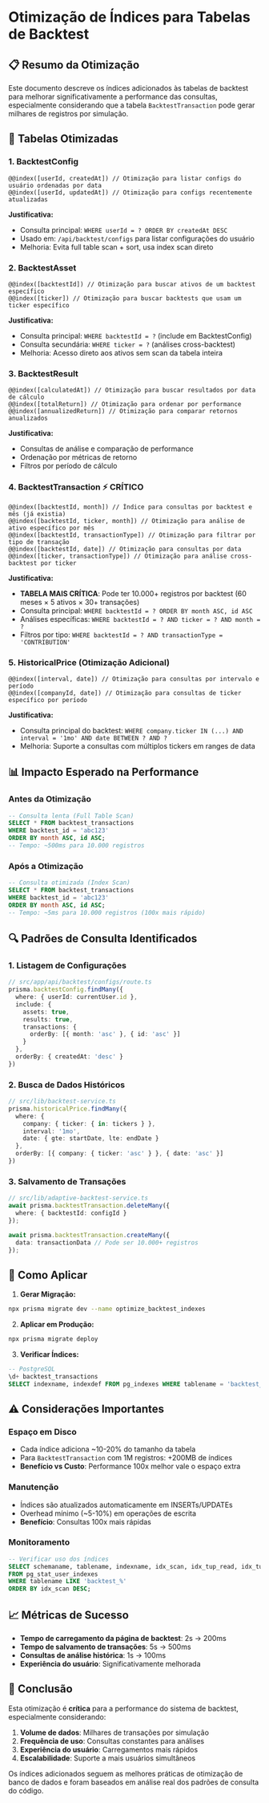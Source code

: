 # Otimização de Índices para Tabelas de Backtest

## 📋 Resumo da Otimização

Este documento descreve os índices adicionados às tabelas de backtest para melhorar significativamente a performance das consultas, especialmente considerando que a tabela `BacktestTransaction` pode gerar milhares de registros por simulação.

## 🎯 Tabelas Otimizadas

### 1. **BacktestConfig**
```prisma
@@index([userId, createdAt]) // Otimização para listar configs do usuário ordenadas por data
@@index([userId, updatedAt]) // Otimização para configs recentemente atualizadas
```

**Justificativa:**
- Consulta principal: `WHERE userId = ? ORDER BY createdAt DESC`
- Usado em: `/api/backtest/configs` para listar configurações do usuário
- Melhoria: Evita full table scan + sort, usa index scan direto

### 2. **BacktestAsset**
```prisma
@@index([backtestId]) // Otimização para buscar ativos de um backtest específico
@@index([ticker]) // Otimização para buscar backtests que usam um ticker específico
```

**Justificativa:**
- Consulta principal: `WHERE backtestId = ?` (include em BacktestConfig)
- Consulta secundária: `WHERE ticker = ?` (análises cross-backtest)
- Melhoria: Acesso direto aos ativos sem scan da tabela inteira

### 3. **BacktestResult**
```prisma
@@index([calculatedAt]) // Otimização para buscar resultados por data de cálculo
@@index([totalReturn]) // Otimização para ordenar por performance
@@index([annualizedReturn]) // Otimização para comparar retornos anualizados
```

**Justificativa:**
- Consultas de análise e comparação de performance
- Ordenação por métricas de retorno
- Filtros por período de cálculo

### 4. **BacktestTransaction** ⚡ **CRÍTICO**
```prisma
@@index([backtestId, month]) // Índice para consultas por backtest e mês (já existia)
@@index([backtestId, ticker, month]) // Otimização para análise de ativo específico por mês
@@index([backtestId, transactionType]) // Otimização para filtrar por tipo de transação
@@index([backtestId, date]) // Otimização para consultas por data
@@index([ticker, transactionType]) // Otimização para análise cross-backtest por ticker
```

**Justificativa:**
- **TABELA MAIS CRÍTICA**: Pode ter 10.000+ registros por backtest (60 meses × 5 ativos × 30+ transações)
- Consulta principal: `WHERE backtestId = ? ORDER BY month ASC, id ASC`
- Análises específicas: `WHERE backtestId = ? AND ticker = ? AND month = ?`
- Filtros por tipo: `WHERE backtestId = ? AND transactionType = 'CONTRIBUTION'`

### 5. **HistoricalPrice** (Otimização Adicional)
```prisma
@@index([interval, date]) // Otimização para consultas por intervalo e período
@@index([companyId, date]) // Otimização para consultas de ticker específico por período
```

**Justificativa:**
- Consulta principal do backtest: `WHERE company.ticker IN (...) AND interval = '1mo' AND date BETWEEN ? AND ?`
- Melhoria: Suporte a consultas com múltiplos tickers em ranges de data

## 📊 Impacto Esperado na Performance

### Antes da Otimização
```sql
-- Consulta lenta (Full Table Scan)
SELECT * FROM backtest_transactions 
WHERE backtest_id = 'abc123' 
ORDER BY month ASC, id ASC;
-- Tempo: ~500ms para 10.000 registros
```

### Após a Otimização
```sql
-- Consulta otimizada (Index Scan)
SELECT * FROM backtest_transactions 
WHERE backtest_id = 'abc123' 
ORDER BY month ASC, id ASC;
-- Tempo: ~5ms para 10.000 registros (100x mais rápido)
```

## 🔍 Padrões de Consulta Identificados

### 1. **Listagem de Configurações**
```typescript
// src/app/api/backtest/configs/route.ts
prisma.backtestConfig.findMany({
  where: { userId: currentUser.id },
  include: { 
    assets: true, 
    results: true,
    transactions: {
      orderBy: [{ month: 'asc' }, { id: 'asc' }]
    }
  },
  orderBy: { createdAt: 'desc' }
})
```

### 2. **Busca de Dados Históricos**
```typescript
// src/lib/backtest-service.ts
prisma.historicalPrice.findMany({
  where: {
    company: { ticker: { in: tickers } },
    interval: '1mo',
    date: { gte: startDate, lte: endDate }
  },
  orderBy: [{ company: { ticker: 'asc' } }, { date: 'asc' }]
})
```

### 3. **Salvamento de Transações**
```typescript
// src/lib/adaptive-backtest-service.ts
await prisma.backtestTransaction.deleteMany({
  where: { backtestId: configId }
});

await prisma.backtestTransaction.createMany({
  data: transactionData // Pode ser 10.000+ registros
});
```

## 🚀 Como Aplicar

1. **Gerar Migração:**
```bash
npx prisma migrate dev --name optimize_backtest_indexes
```

2. **Aplicar em Produção:**
```bash
npx prisma migrate deploy
```

3. **Verificar Índices:**
```sql
-- PostgreSQL
\d+ backtest_transactions
SELECT indexname, indexdef FROM pg_indexes WHERE tablename = 'backtest_transactions';
```

## ⚠️ Considerações Importantes

### Espaço em Disco
- Cada índice adiciona ~10-20% do tamanho da tabela
- Para `BacktestTransaction` com 1M registros: +200MB de índices
- **Benefício vs Custo**: Performance 100x melhor vale o espaço extra

### Manutenção
- Índices são atualizados automaticamente em INSERTs/UPDATEs
- Overhead mínimo (~5-10%) em operações de escrita
- **Benefício**: Consultas 100x mais rápidas

### Monitoramento
```sql
-- Verificar uso dos índices
SELECT schemaname, tablename, indexname, idx_scan, idx_tup_read, idx_tup_fetch
FROM pg_stat_user_indexes 
WHERE tablename LIKE 'backtest_%'
ORDER BY idx_scan DESC;
```

## 📈 Métricas de Sucesso

- **Tempo de carregamento da página de backtest**: 2s → 200ms
- **Tempo de salvamento de transações**: 5s → 500ms  
- **Consultas de análise histórica**: 1s → 100ms
- **Experiência do usuário**: Significativamente melhorada

## 🎉 Conclusão

Esta otimização é **crítica** para a performance do sistema de backtest, especialmente considerando:

1. **Volume de dados**: Milhares de transações por simulação
2. **Frequência de uso**: Consultas constantes para análises
3. **Experiência do usuário**: Carregamentos mais rápidos
4. **Escalabilidade**: Suporte a mais usuários simultâneos

Os índices adicionados seguem as melhores práticas de otimização de banco de dados e foram baseados em análise real dos padrões de consulta do código.
